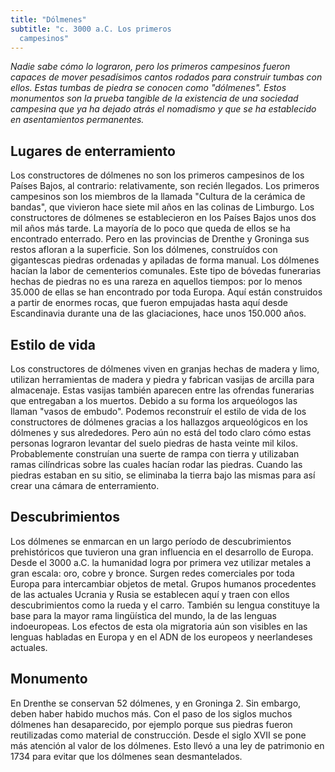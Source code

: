 ```yaml
---
title: "Dólmenes"
subtitle: "c. 3000 a.C. Los primeros
  campesinos"
---
```


_Nadie sabe cómo lo lograron, pero los primeros campesinos fueron
capaces de mover pesadísimos cantos rodados para construir tumbas con
ellos. Estas tumbas de piedra se conocen como "dólmenes". Estos
monumentos son la prueba tangible de la existencia de una sociedad
campesina que ya ha dejado atrás el nomadismo y que se ha establecido en
asentamientos permanentes._

## Lugares de enterramiento

Los constructores de dólmenes no son los primeros campesinos de los
Países Bajos, al contrario: relativamente, son recién llegados. Los
primeros campesinos son los miembros de la llamada "Cultura de la
cerámica de bandas", que vivieron hace siete mil años en las colinas de
Limburgo. Los constructores de dólmenes se establecieron en los Países
Bajos unos dos mil años más tarde. La mayoría de lo poco que queda de
ellos se ha encontrado enterrado. Pero en las provincias de Drenthe y
Groninga sus restos afloran a la superficie. Son los dólmenes,
construídos con gigantescas piedras ordenadas y apiladas de forma
manual. Los dólmenes hacían la labor de cementerios comunales. Este tipo
de bóvedas funerarias hechas de piedras no es una rareza en aquellos
tiempos: por lo menos 35.000 de ellas se han encontrado por toda Europa.
Aquí están construidos a partir de enormes rocas, que fueron empujadas
hasta aquí desde Escandinavia durante una de las glaciaciones, hace unos
150.000 años.

## Estilo de vida

Los constructores de dólmenes viven en granjas hechas de madera y limo,
utilizan herramientas de madera y piedra y fabrican vasijas de arcilla
para almacenaje. Estas vasijas también aparecen entre las ofrendas
funerarias que entregaban a los muertos. Debido a su forma los
arqueólogos las llaman \"vasos de embudo\". Podemos reconstruír el
estilo de vida de los constructores de dólmenes gracias a los hallazgos
arqueológicos en los dólmenes y sus alrededores. Pero aún no está del
todo claro cómo estas personas lograron levantar del suelo piedras de
hasta veinte mil kilos. Probablemente construían una suerte de rampa con
tierra y utilizaban ramas cilíndricas sobre las cuales hacían rodar las
piedras. Cuando las piedras estaban en su sitio, se eliminaba la tierra
bajo las mismas para así crear una cámara de enterramiento.

## Descubrimientos

Los dólmenes se enmarcan en un largo período de descubrimientos
prehistóricos que tuvieron una gran influencia en el desarrollo de
Europa. Desde el 3000 a.C. la humanidad logra por primera vez utilizar
metales a gran escala: oro, cobre y bronce. Surgen redes comerciales por
toda Europa para intercambiar objetos de metal. Grupos humanos
procedentes de las actuales Ucrania y Rusia se establecen aquí y traen
con ellos descubrimientos como la rueda y el carro. También su lengua
constituye la base para la mayor rama lingüística del mundo, la de las
lenguas indoeuropeas. Los efectos de esta ola migratoria aún son
visibles en las lenguas habladas en Europa y en el ADN de los europeos y
neerlandeses actuales.

## Monumento

En Drenthe se conservan 52 dólmenes, y en Groninga 2. Sin embargo, deben
haber habido muchos más. Con el paso de los siglos muchos dólmenes han
desaparecido, por ejemplo porque sus piedras fueron reutilizadas como
material de construcción. Desde el siglo XVII se pone más atención al
valor de los dólmenes. Esto llevó a una ley de patrimonio en 1734 para
evitar que los dólmenes sean desmantelados.
